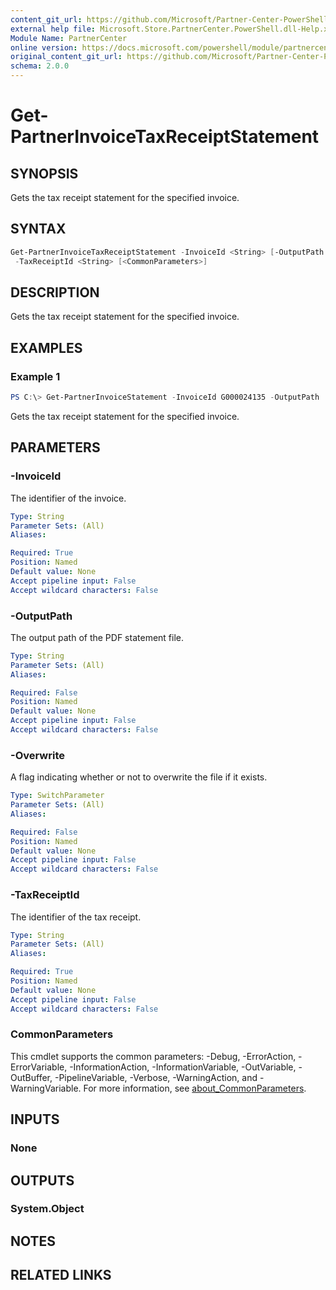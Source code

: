 ```yaml
---
content_git_url: https://github.com/Microsoft/Partner-Center-PowerShell/blob/master/docs/help/Get-PartnerInvoiceTaxReceiptStatement.md
external help file: Microsoft.Store.PartnerCenter.PowerShell.dll-Help.xml
Module Name: PartnerCenter
online version: https://docs.microsoft.com/powershell/module/partnercenter/Get-PartnerInvoiceTaxReceiptStatement
original_content_git_url: https://github.com/Microsoft/Partner-Center-PowerShell/blob/master/docs/help/Get-PartnerInvoiceTaxReceiptStatement.md
schema: 2.0.0
---
```


# Get-PartnerInvoiceTaxReceiptStatement

## SYNOPSIS
Gets the tax receipt statement for the specified invoice.

## SYNTAX

```powershell
Get-PartnerInvoiceTaxReceiptStatement -InvoiceId <String> [-OutputPath <String>] [-Overwrite]
 -TaxReceiptId <String> [<CommonParameters>]
```

## DESCRIPTION
Gets the tax receipt statement for the specified invoice.

## EXAMPLES

### Example 1
```powershell
PS C:\> Get-PartnerInvoiceStatement -InvoiceId G000024135 -OutputPath 'C:\Invoices\' -TaxReceiptId 00123
```

Gets the tax receipt statement for the specified invoice.

## PARAMETERS

### -InvoiceId
The identifier of the invoice.

```yaml
Type: String
Parameter Sets: (All)
Aliases:

Required: True
Position: Named
Default value: None
Accept pipeline input: False
Accept wildcard characters: False
```

### -OutputPath
The output path of the PDF statement file.

```yaml
Type: String
Parameter Sets: (All)
Aliases:

Required: False
Position: Named
Default value: None
Accept pipeline input: False
Accept wildcard characters: False
```

### -Overwrite
A flag indicating whether or not to overwrite the file if it exists.

```yaml
Type: SwitchParameter
Parameter Sets: (All)
Aliases:

Required: False
Position: Named
Default value: None
Accept pipeline input: False
Accept wildcard characters: False
```

### -TaxReceiptId
The identifier of the tax receipt.

```yaml
Type: String
Parameter Sets: (All)
Aliases:

Required: True
Position: Named
Default value: None
Accept pipeline input: False
Accept wildcard characters: False
```

### CommonParameters
This cmdlet supports the common parameters: -Debug, -ErrorAction, -ErrorVariable, -InformationAction, -InformationVariable, -OutVariable, -OutBuffer, -PipelineVariable, -Verbose, -WarningAction, and -WarningVariable. For more information, see [about_CommonParameters](http://go.microsoft.com/fwlink/?LinkID=113216).

## INPUTS

### None

## OUTPUTS

### System.Object
## NOTES

## RELATED LINKS
